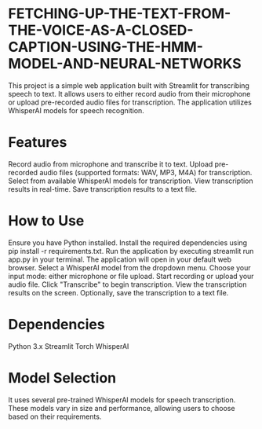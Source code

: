 # FETCHING-UP-THE-TEXT-FROM-THE-VOICE-AS-A-CLOSED-CAPTION-USING-THE-HMM-MODEL-AND-NEURAL-NETWORKS
This project is a simple web application built with Streamlit for transcribing speech to text. It allows users to either record audio from their microphone or upload pre-recorded audio files for transcription. The application utilizes WhisperAI models for speech recognition.

# Features
Record audio from microphone and transcribe it to text.
Upload pre-recorded audio files (supported formats: WAV, MP3, M4A) for transcription.
Select from available WhisperAI models for transcription.
View transcription results in real-time.
Save transcription results to a text file.

# How to Use
Ensure you have Python installed.
Install the required dependencies using pip install -r requirements.txt.
Run the application by executing streamlit run app.py in your terminal.
The application will open in your default web browser.
Select a WhisperAI model from the dropdown menu.
Choose your input mode: either microphone or file upload.
Start recording or upload your audio file.
Click "Transcribe" to begin transcription.
View the transcription results on the screen.
Optionally, save the transcription to a text file.

# Dependencies
Python 3.x
Streamlit
Torch
WhisperAI
# Model Selection
It uses several pre-trained WhisperAI models for speech transcription. These models vary in size and performance, allowing users to choose based on their requirements.
